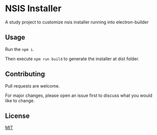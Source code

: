 # NSIS Installer

A study project to customize nsis installer running into electron-builder

## Usage

Run the ``npm i``.

Then execute ``npm run build`` to generate the installer at dist folder.

## Contributing

Pull requests are welcome. 

For major changes, please open an issue first
to discuss what you would like to change.

## License

[MIT](https://choosealicense.com/licenses/mit/)
